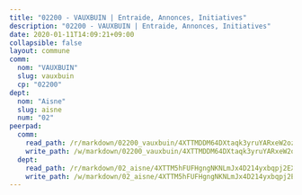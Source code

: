 ```yaml
---
title: "02200 - VAUXBUIN | Entraide, Annonces, Initiatives"
description: "02200 - VAUXBUIN | Entraide, Annonces, Initiatives"
date: 2020-01-11T14:09:21+09:00
collapsible: false
layout: commune
comm:
  nom: "VAUXBUIN"
  slug: vauxbuin
  cp: "02200"
dept:
  nom: "Aisne"
  slug: aisne
  num: "02"
peerpad:
  comm:
    read_path: /r/markdown/02200_vauxbuin/4XTTMDDM64DXtaqk3yruYARxeW2ozjtz9KQo5zTopUPFfhffN
    write_path: /w/markdown/02200_vauxbuin/4XTTMDDM64DXtaqk3yruYARxeW2ozjtz9KQo5zTopUPFfhffN-K3TgUp7KxNw6tFqmfjupdQn28DTC2jcGXPNmSiDWdmUao7k7sqeogJ2uuDmxvqGDku5MFUvy6sKvaBipDKLeShpdWPAmoMhASg6BRzRtBe8gq5nWxzehKBKTbhZAE1vXkH9o6nkp
  dept:
    read_path: /r/markdown/02_aisne/4XTTM5hFUFHgngNKNLmJx4D214yxbqpj2EXK5CBjZ5LZF3zAf
    write_path: /w/markdown/02_aisne/4XTTM5hFUFHgngNKNLmJx4D214yxbqpj2EXK5CBjZ5LZF3zAf-K3TgUfAP6D753WPagZBnpcFgyCUpnZXNhrQsKU6J8qon6wxmFCHD5kB3GMzCYyJmAGHN58p9qgKDhnEgSAuHEK3wjVXSJoUkHyn6Vb7T2aNZ2y6ez5BMkQCEQxoUkfyK9J3TXU3M
---
```


